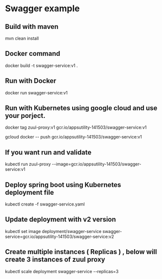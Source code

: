 # Swagger example


## Build with maven 
mvn clean install

## Docker command

docker build -t swagger-service:v1 .

## Run with Docker

docker run swagger-service:v1


## Run with Kubernetes  using google cloud and use your porject.


docker tag zuul-proxy:v1 gcr.io/appsutility-141503/swagger-service:v1

gcloud docker -- push gcr.io/appsutility-141503/swagger-service:v1

## If you want run and validate

kubectl run zuul-proxy --image=gcr.io/appsutility-141503/swagger-service:v1


## Deploy spring boot using Kubernetes deployment file

kubectl create -f swagger-service.yaml	

## Update deployment with v2 version 

kubectl set image deployment/swagger-service swagger-service=gcr.io/appsutility-141503/swagger-service:v2


## Create multiple instances ( Replicas )   , below will create 3 instances of zuul proxy 

kubectl scale deployment swagger-service --replicas=3



